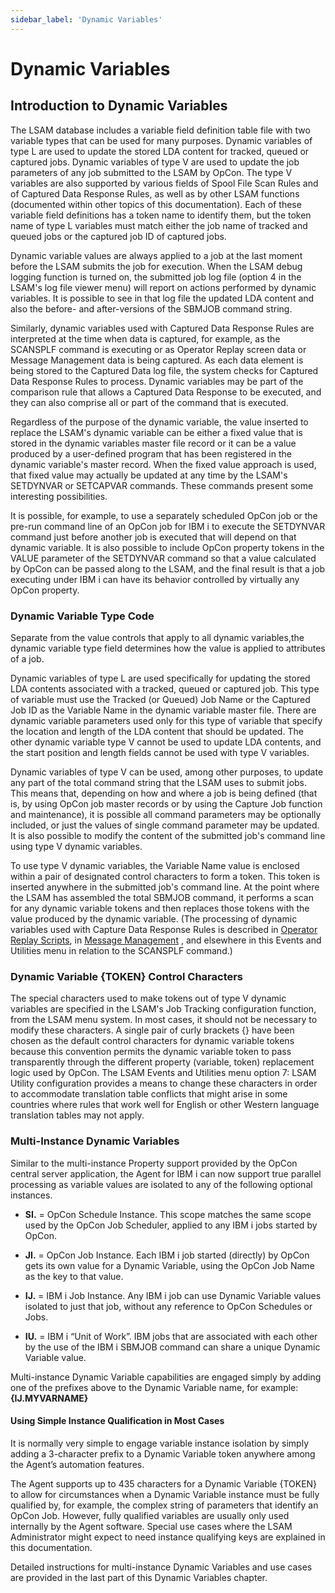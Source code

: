 ```yaml
---
sidebar_label: 'Dynamic Variables'
---
```

# Dynamic Variables
## Introduction to Dynamic Variables

The LSAM database includes a variable field definition table file with two variable types that can be used for many purposes. Dynamic variables of type L are used to update the stored LDA content for tracked, queued or captured jobs. Dynamic variables of type V are used to update the job parameters of any job submitted to the LSAM by OpCon. The type V variables are also supported by various fields of Spool File Scan Rules and of Captured Data Response Rules, as well as by other LSAM functions (documented within other topics of this documentation). Each of these variable field definitions has a token name to identify them, but the token name of type L variables must match either the job name of tracked and queued jobs or the captured job ID of captured jobs.

Dynamic variable values are always applied to a job at the last moment before the LSAM submits the job for execution. When the LSAM debug logging function is turned on, the submitted job log file (option 4 in the LSAM's log file viewer menu) will report on actions performed by dynamic variables. It is possible to see in that log file the updated LDA content and also the before- and after-versions of the SBMJOB command string.

Similarly, dynamic variables used with Captured Data Response Rules are interpreted at the time when data is captured, for example, as the SCANSPLF command is executing or as Operator Replay screen data or Message Management data is being captured. As each data element is being stored to the Captured Data log file, the system checks for Captured Data Response Rules to process. Dynamic variables may be part of the comparison rule that allows a Captured Data Response to be executed, and they can also comprise all or part of the command that is executed.

Regardless of the purpose of the dynamic variable, the value inserted to replace the LSAM's dynamic variable can be either a fixed value that is stored in the dynamic variables master file record or it can be a value produced by a user-defined program that has been registered in the dynamic variable's master record. When the fixed value approach is used, that fixed value may actually be updated at any time by the LSAM's SETDYNVAR or SETCAPVAR commands. These commands present some interesting possibilities.

It is possible, for example, to use a separately scheduled OpCon job or the pre-run command line of an OpCon job for IBM i to execute the SETDYNVAR command just before another job is executed that will depend on that dynamic variable. It is also possible to include OpCon property tokens in the VALUE parameter of the SETDYNVAR command so that a value calculated by OpCon can be passed along to the LSAM, and the final result is that a job executing under IBM i can have its behavior controlled by virtually any OpCon property.

### Dynamic Variable Type Code

Separate from the value controls that apply to all dynamic variables,the dynamic variable type field determines how the value is applied to attributes of a job.

Dynamic variables of type L are used specifically for updating the stored LDA contents associated with a tracked, queued or captured job. This type of variable must use the Tracked (or Queued) Job Name or the Captured Job ID as the Variable Name in the dynamic variable master file. There are dynamic variable parameters used only for this type of variable that specify the location and length of the LDA content that should be updated. The other dynamic variable type V cannot be used to update LDA contents, and the start position and length fields cannot be used with type V variables.

Dynamic variables of type V can be used, among other purposes, to update any part of the total command string that the LSAM uses to submit jobs. This means that, depending on how and where a job is being defined (that is, by using OpCon job master records or by using the Capture Job function and maintenance), it is possible all command parameters may be optionally included, or just the values of single command parameter may be updated. It is also possible to modify the content of the submitted job's command line using type V dynamic variables.

To use type V dynamic variables, the Variable Name value is enclosed within a pair of designated control characters to form a token. This token is inserted anywhere in the submitted job's command line. At the point where the LSAM has assembled the total SBMJOB command, it performs a scan for any dynamic variable tokens and then replaces those tokens with the value produced by the dynamic variable. (The processing of dynamic variables used with Capture Data Response Rules is described in [Operator Replay Scripts](../operator-replay/overview.md), in [Message Management](../message-management/overview.md) , and elsewhere in this Events and Utilities menu in relation to the SCANSPLF command.)

### Dynamic Variable {TOKEN} Control Characters

The special characters used to make tokens out of type V dynamic variables are specified in the LSAM's Job Tracking configuration function, from the LSAM menu system. In most cases, it should not be necessary to modify these characters. A single pair of curly brackets {} have been chosen as the default control characters for dynamic variable tokens because this convention permits the dynamic variable token to pass transparently through the different property (variable, token) replacement logic used by OpCon. The LSAM Events and Utilities menu option 7: LSAM Utility configuration provides a means to change these characters in order to accommodate translation table conflicts that might arise in some countries where rules that work well for English or other Western language translation tables may not apply.

### Multi-Instance Dynamic Variables

Similar to the multi-instance Property support provided by the OpCon central server application, the Agent for IBM i can now support true parallel processing as variable values are isolated to any of the following optional instances.

- **SI.** = OpCon Schedule Instance.  This scope matches the same scope used by the OpCon Job Scheduler, applied to any IBM i jobs started by OpCon.

- **JI.** = OpCon Job Instance.  Each IBM i job started (directly) by OpCon gets its own value for a Dynamic Variable, using the OpCon Job Name as the key to that value.

- **IJ.** = IBM i Job Instance.  Any IBM i job can use Dynamic Variable values isolated to just that job, without any reference to OpCon Schedules or Jobs.

- **IU.** = IBM i “Unit of Work”.  IBM jobs that are associated with each other by the use of the IBM i SBMJOB command can share a unique Dynamic Variable value.

Multi-instance Dynamic Variable capabilities are engaged simply by adding one of the prefixes above to the Dynamic Variable name, for example:  **{IJ.MYVARNAME}**

#### Using Simple Instance Qualification in Most Cases

It is normally very simple to engage variable instance isolation by simply adding a 3-character prefix to a Dynamic Variable token anywhere among the Agent’s automation features.

The Agent supports up to 435 characters for a Dynamic Variable {TOKEN} to allow for circumstances when a Dynamic Variable instance must be fully qualified by, for example, the complex string of parameters that identify an OpCon Job.  However, fully qualified variables are usually only used internally by the Agent software.  Special use cases where the LSAM Administrator might expect to need instance qualifying keys are explained in this documentation.

Detailed instructions for multi-instance Dynamic Variables and use cases are provided in the last part of this Dynamic Variables chapter.